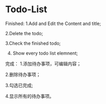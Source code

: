 # Todo-List

Finished: 
1.Add and Edit the Content and title;

2.Delete the todo;

3.Check the finished todo;

4. Show every todo list elemnent;


完成：
1.添加待办事项，可编辑内容；

2.删除待办事项；

3.勾选已完成;

4.显示所有的待办事项。

